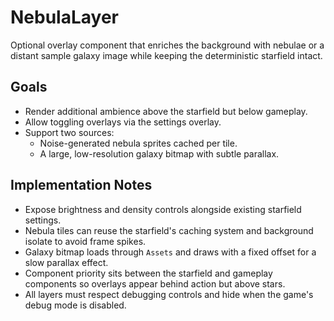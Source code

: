 # NebulaLayer

Optional overlay component that enriches the background with nebulae or a distant
sample galaxy image while keeping the deterministic starfield intact.

## Goals

- Render additional ambience above the starfield but below gameplay.
- Allow toggling overlays via the settings overlay.
- Support two sources:
  - Noise-generated nebula sprites cached per tile.
  - A large, low-resolution galaxy bitmap with subtle parallax.

## Implementation Notes

- Expose brightness and density controls alongside existing starfield settings.
- Nebula tiles can reuse the starfield's caching system and background isolate
  to avoid frame spikes.
- Galaxy bitmap loads through `Assets` and draws with a fixed offset for a slow
  parallax effect.
- Component priority sits between the starfield and gameplay components so
  overlays appear behind action but above stars.
- All layers must respect debugging controls and hide when the game's debug mode
  is disabled.
